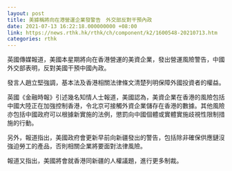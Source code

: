 ```yaml
---
layout: post
title: 美據稱將向在港營運企業發警告　外交部反對干預內政
date: 2021-07-13 16:22:18.000000000 +08:00
link: https://news.rthk.hk/rthk/ch/component/k2/1600548-20210713.htm
categories: rthk
---
```


英國傳媒報道，美國本星期將向在香港營運的美資企業，發出營運風險警告，中國外交部表明，反對美國干預中國內政。

發言人趙立堅強調，基本法及香港相關法律條文清楚列明保障外國投資者的權益。

英國《金融時報》引述幾名知情人士報道，美國認為，美資企業在香港的風險包括中國大陸正在加強控制香港，令北京可接觸外資企業儲存在香港的數據。其他風險亦包括中國政府可以根據新實施的法例，懲罰向中國個體或實體實施歧視性限制措施的行動。

另外，報道指出，美國政府會更新早前向新疆發出的警告，包括除非確保供應鏈沒強迫勞工的產品，否則相關企業將要面對法律風險。

報道又指出，美國將會就香港同新疆的人權議題，進行更多制裁。
